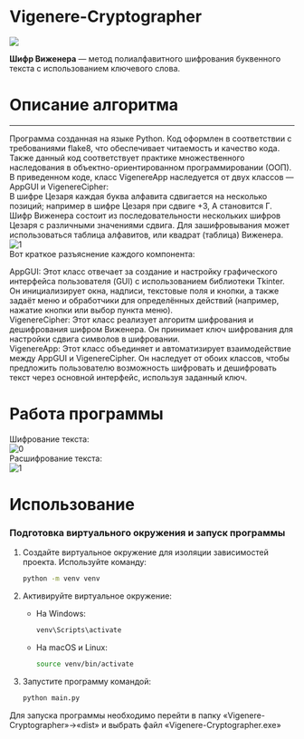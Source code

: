 # Vigenere-Cryptographer

 ![](https://upload.wikimedia.org/wikipedia/commons/thumb/1/1a/Vigenere.jpg/220px-Vigenere.jpg)

**Шифр Виженера** — метод полиалфавитного шифрования буквенного текста с использованием ключевого слова.

# Описание алгоритма #

----------
Программа созданная на языке Python. Код оформлен в соответствии с требованиями flake8, что обеспечивает читаемость и качество кода. Также данный код соответствует практике множественного наследования в объектно-ориентированном программировании (ООП).<br />
В приведенном коде, класс VigenereApp наследуется от двух классов — AppGUI и VigenereCipher:<br />
В шифре Цезаря каждая буква алфавита сдвигается на несколько позиций; например в шифре Цезаря при сдвиге +3, A становится Г. Шифр Виженера состоит из последовательности нескольких шифров Цезаря с различными значениями сдвига. Для зашифровывания может использоваться таблица алфавитов, или квадрат (таблица) Виженера.
![1](https://user-images.githubusercontent.com/103204349/200120239-8b42d397-29c6-4d1f-a14c-d04089264ab9.png)<br />
Вот краткое разъяснение каждого компонента:

AppGUI: Этот класс отвечает за создание и настройку графического интерфейса пользователя (GUI) с использованием библиотеки Tkinter. Он инициализирует окна, надписи, текстовые поля и кнопки, а также задаёт меню и обработчики для определённых действий (например, нажатие кнопки или выбор пункта меню).<br />
VigenereCipher: Этот класс реализует алгоритм шифрования и дешифрования шифром Виженера. Он принимает ключ шифрования для настройки сдвига символов в шифровании.<br />
VigenereApp: Этот класс объединяет и автоматизирует взаимодействие между AppGUI и VigenereCipher. Он наследует от обоих классов, чтобы предложить пользователю возможность шифровать и дешифровать текст через основной интерфейс, используя заданный ключ.<br />
# Работа программы #
Шифрование текста:<br />
![0](https://user-images.githubusercontent.com/103204349/232480064-86d7c96f-e49a-41c7-b0b7-0346953aaf78.jpg)<br />
Расшифрование текста:<br />
![1](https://user-images.githubusercontent.com/103204349/232480328-9c4c6e43-6f97-443a-b366-233e8f22ae94.jpg)<br />
# Использование
### Подготовка виртуального окружения и запуск программы

1. Создайте виртуальное окружение для изоляции зависимостей проекта. 
   Используйте команду:
   ```bash
   python -m venv venv
   ```

2. Активируйте виртуальное окружение:
   - На Windows:
     ```bash
     venv\Scripts\activate
     ```
   - На macOS и Linux:
     ```bash
     source venv/bin/activate
     ```
3. Запустите программу командой:
   ```bash
   python main.py
   ```
Для запуска программы необходимо перейти в папку «Vigenere-Cryptographer»->«dist» и выбрать файл «Vigenere-Cryptographer.exe»
